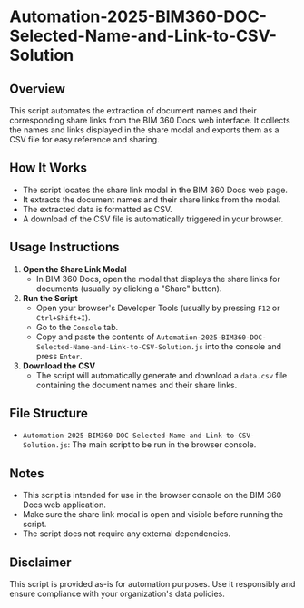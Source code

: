 # Automation-2025-BIM360-DOC-Selected-Name-and-Link-to-CSV-Solution

## Overview

This script automates the extraction of document names and their corresponding share links from the BIM 360 Docs web interface. It collects the names and links displayed in the share modal and exports them as a CSV file for easy reference and sharing.

## How It Works

- The script locates the share link modal in the BIM 360 Docs web page.
- It extracts the document names and their share links from the modal.
- The extracted data is formatted as CSV.
- A download of the CSV file is automatically triggered in your browser.

## Usage Instructions

1. **Open the Share Link Modal**
   - In BIM 360 Docs, open the modal that displays the share links for documents (usually by clicking a "Share" button).
2. **Run the Script**
   - Open your browser's Developer Tools (usually by pressing `F12` or `Ctrl+Shift+I`).
   - Go to the `Console` tab.
   - Copy and paste the contents of `Automation-2025-BIM360-DOC-Selected-Name-and-Link-to-CSV-Solution.js` into the console and press `Enter`.
3. **Download the CSV**
   - The script will automatically generate and download a `data.csv` file containing the document names and their share links.

## File Structure

- `Automation-2025-BIM360-DOC-Selected-Name-and-Link-to-CSV-Solution.js`: The main script to be run in the browser console.

## Notes

- This script is intended for use in the browser console on the BIM 360 Docs web application.
- Make sure the share link modal is open and visible before running the script.
- The script does not require any external dependencies.

## Disclaimer

This script is provided as-is for automation purposes. Use it responsibly and ensure compliance with your organization's data policies.

